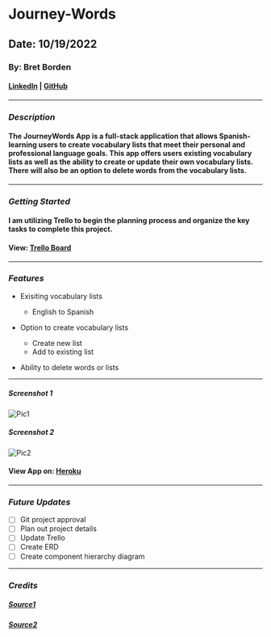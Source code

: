 # Journey-Words

## Date: 10/19/2022

### By: Bret Borden

#### [LinkedIn](www.likedin.com) | [GitHub](www.github.com)

---

### **_Description_**

#### The JourneyWords App is a full-stack application that allows Spanish-learning users to create vocabulary lists that meet their personal and professional language goals. This app offers users existing vocabulary lists as well as the ability to create or update their own vocabulary lists. There will also be an option to delete words from the vocabulary lists.

---

### **_Getting Started_**

#### I am utilizing Trello to begin the planning process and organize the key tasks to complete this project.

#### View: [Trello Board](https://trello.com/invite/b/jK3mdc3R/ATTIcd529b6961cc6a487d06bdd770c628e0BB8C2599/unit-2-planning-journeywords)

---

### **_Features_**

- Exisiting vocabulary lists

  - English to Spanish

- Option to create vocabulary lists

  - Create new list
  - Add to existing list

- Ability to delete words or lists

---

##### Screenshot 1

![Pic1]()

##### Screenshot 2

![Pic2]()

#### View App on: [Heroku](https://www.heroku.com/)

---

### **_Future Updates_**

- [ ] Git project approval
- [ ] Plan out project details
- [ ] Update Trello
- [ ] Create ERD
- [ ] Create component hierarchy diagram

---

### **_Credits_**

##### [Source1](https://developer.mozilla.org/en-US/)

##### [Source2](https://developer.mozilla.org/en-US/)
